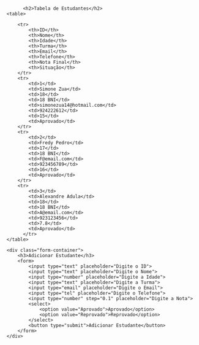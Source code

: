 
<!DOCTYPE html>
<html lang="pt-br">
<head>
    <meta charset="UTF-8">
    <meta name="viewport" content="width=device-width, initial-scale=1.0">
    <title>Tabela de Estudantes</title>
    <style>
        body {
            font-family: Arial, sans-serif;
            margin: 20px;
        }
        table {
            width: 100%;
            border-collapse: collapse;
            margin-top: 20px;
        }
        th, td {
            border: 1px solid #ddd;
            padding: 8px;
            text-align: center;
        }
        th {
            background-color: #f2f2f2;
        }
        .form-container {
            margin-top: 30px;
        }
        input, select, button {
            margin: 5px 0;
            padding: 10px;
            width: 100%;
        }
        button {
            background-color: #007bff;
            color: white;
            border: none;
            cursor: pointer;
        }
    </style>
</head>
<body>        

          <h2>Tabela de Estudantes</h2>
    <table>

        <tr>
            <th>ID</th>
            <th>Nome</th>
            <th>Idade</th>
            <th>Turma</th>
            <th>Email</th>
            <th>Telefone</th>
            <th>Nota Final</th>
            <th>Situação</th>
        </tr>
        <tr>
            <td>1</td>
            <td>Simone Zua</td>
            <td>18</td>
            <td>18 BNI</td>
            <td>simonezua14@hotmail.com</td>
            <td>924222612</td>
            <td>15</td>
            <td>Aprovado</td>
        </tr>
        <tr>
            <td>2</td>
            <td>Fredy Pedro</td>
            <td>17</td>
            <td>18 BNI</td>
            <td>F@email.com</td>
            <td>923456789</td>
            <td>16</td>
            <td>Aprovado</td>
        </tr>
        <tr>
            <td>3</td>
            <td>Alexandre Adula</td>
            <td>18</td>
            <td>18 BNI</td>
            <td>A@email.com</td>
            <td>923123456</td>
            <td>7.8</td>
            <td>Aprovado</td>
          </tr>
    </table>

    <div class="form-container">
        <h3>Adicionar Estudante</h3>
        <form>
            <input type="text" placeholder="Digite o ID">
            <input type="text" placeholder="Digite o Nome">
            <input type="number" placeholder="Digite a Idade">
            <input type="text" placeholder="Digite a Turma">
            <input type="email" placeholder="Digite o Email">
            <input type="tel" placeholder="Digite o Telefone">
            <input type="number" step="0.1" placeholder="Digite a Nota">
            <select>
                <option value="Aprovado">Aprovado</option>
                <option value="Reprovado">Reprovado</option>
            </select>
            <button type="submit">Adicionar Estudante</button>
        </form>
    </div>

</body>
</html>

